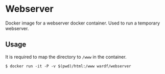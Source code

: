 # Webserver

Docker image for a webserver docker container.  Used to run a temporary webserver.

## Usage

It is required to map the directory to `/www` in the container.

    $ docker run -it -P -v $(pwd)/html:/www wardf/webserver
    
